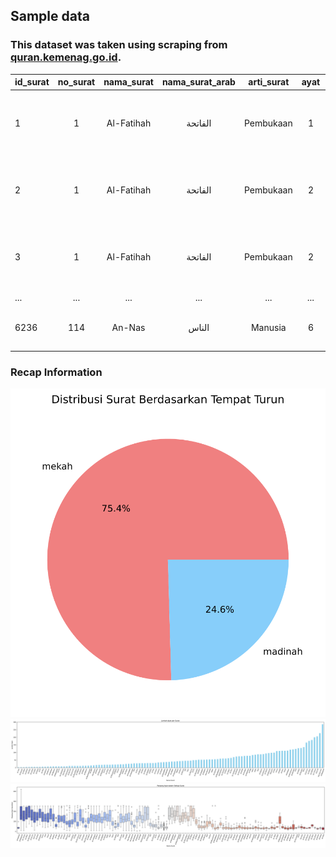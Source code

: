 ## Sample data

### This dataset was taken using scraping from [quran.kemenag.go.id](https://quran.kemenag.go.id/).

| id_surat | no_surat | nama_surat | nama_surat_arab | arti_surat | ayat | surat | latin | terjemahan | tempat_turun | deskripsi |
| :---------- | :----------: | :--------------: | :----------------------: | :-----------: | :----: | :-----: | :----: | :-------------: |  :----------------: | -----------: |
| 1 | 1 | Al-Fatihah | الفاتحة | Pembukaan | 1 | بِسْمِ اللّٰهِ الرَّحْمٰنِ الرَّحِيْمِ | bismi laahi rrahmaani rrahiim | "Dengan nama Allah Yang Maha Pengasih, Maha Penyayang." |  mekah | "Surat Al Faatihah (Pembukaan) yang diturunkan di Mekah...." |
| 2 | 1 | Al-Fatihah | الفاتحة | Pembukaan | 2 | اَلْحَمْدُ لِلّٰهِ رَبِّ الْعٰلَمِيْنَ  | alhamdu lillaahi rabbi l'aalamiin | "Segala puji bagi Allah, Tuhan seluruh alam," |  mekah | "Surat Al Faatihah (Pembukaan) yang diturunkan di Mekah...." |
| 3 | 1 | Al-Fatihah | الفاتحة | Pembukaan | 2 | الرَّحْمٰنِ الرَّحِيْمِۙ | arrahmaani rrahiim | "Yang Maha Pengasih, Maha Penyayang," |  mekah | "Surat Al Faatihah (Pembukaan) yang diturunkan di Mekah...." |
| ...    | ...             | ...                 | ...      | ...          | ...         | ...            | ...              | ...         | ...              | ...              |
| 6236 | 114 | An-Nas | الناس | Manusia | 6 | مِنَ الْجِنَّةِ وَالنَّاسِ | mina ljinnati wannaas | "dari (golongan) jin dan manusia." |  mekah | "Surat ini terdiri atas 6 ayat ..." |



### Recap Information
<img src="./distribusi_surat_turun.svg" alt="" />
<img src="./nama_surat.svg" alt="" />
<img src="./panjang_ayat.svg" alt="" />
